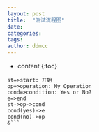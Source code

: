```yaml
---
layout: post
title:  "测试流程图"
date:   
categories: 
tags:  
author: ddmcc
---
```


* content
{:toc}


```flow
st=>start: 开始
op=>operation: My Operation
cond=>condition: Yes or No?
e=>end
st->op->cond
cond(yes)->e
cond(no)->op
&```